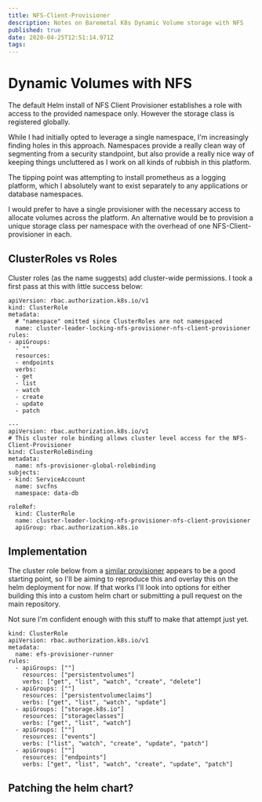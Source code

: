 ```yaml
---
title: NFS-Client-Provisioner
description: Notes on Baremetal K8s Dynamic Volume storage with NFS
published: true
date: 2020-04-25T12:51:14.971Z
tags: 
---
```


# Dynamic Volumes with NFS
The default Helm install of NFS Client Provisioner establishes a role with access to the provided namespace only. However the storage class is registered globally.

While I had initially opted to leverage a single namespace, I'm increasingly finding holes in this approach. Namespaces provide a really clean way of segmenting from a security standpoint, but also provide a really nice way of keeping things uncluttered as I work on all kinds of rubbish in this platform. 

The tipping point was attempting to install prometheus as a logging platform, which I absolutely want to exist separately to any applications or database namespaces.

I would prefer to have a single provisioner with the necessary access to allocate volumes across the platform. An alternative would be to provision a unique storage class per namespace with the overhead of one NFS-Client-provisioner in each.

## ClusterRoles vs Roles
Cluster roles (as the name suggests) add cluster-wide permissions. I took a first pass at this with little success below:

```
apiVersion: rbac.authorization.k8s.io/v1
kind: ClusterRole
metadata:
  # "namespace" omitted since ClusterRoles are not namespaced
  name: cluster-leader-locking-nfs-provisioner-nfs-client-provisioner
rules:
- apiGroups:
  - ""
  resources:
  - endpoints
  verbs:
  - get
  - list
  - watch
  - create
  - update
  - patch

---
apiVersion: rbac.authorization.k8s.io/v1
# This cluster role binding allows cluster level access for the NFS-Client-Provisioner
kind: ClusterRoleBinding
metadata:
  name: nfs-provisioner-global-rolebinding
subjects:
- kind: ServiceAccount
  name: svcfns
  namespace: data-db

roleRef:
  kind: ClusterRole
  name: cluster-leader-locking-nfs-provisioner-nfs-client-provisioner
  apiGroup: rbac.authorization.k8s.io
```

## Implementation

The cluster role below from a [similar provisioner](https://github.com/kubernetes-incubator/external-storage/issues/953) appears to be a good starting point, so I'll be aiming to reproduce this and overlay this on the helm deployment for now. If that works I'll look into options for either building this into a custom helm chart or submitting a pull request on the main repository.

Not sure I'm confident enough with this stuff to make that attempt just yet.

```
kind: ClusterRole
apiVersion: rbac.authorization.k8s.io/v1
metadata:
  name: efs-provisioner-runner
rules:
  - apiGroups: [""]
    resources: ["persistentvolumes"]
    verbs: ["get", "list", "watch", "create", "delete"]
  - apiGroups: [""]
    resources: ["persistentvolumeclaims"]
    verbs: ["get", "list", "watch", "update"]
  - apiGroups: ["storage.k8s.io"]
    resources: ["storageclasses"]
    verbs: ["get", "list", "watch"]
  - apiGroups: [""]
    resources: ["events"]
    verbs: ["list", "watch", "create", "update", "patch"]
  - apiGroups: [""]
    resources: ["endpoints"]
    verbs: ["get", "list", "watch", "create", "update", "patch"]
```

## Patching the helm chart?
